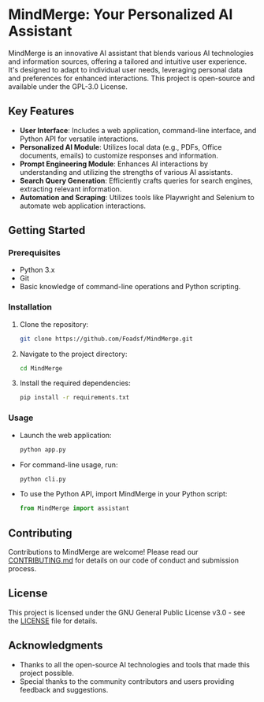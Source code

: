 # MindMerge: Your Personalized AI Assistant

MindMerge is an innovative AI assistant that blends various AI technologies and information sources, offering a tailored and intuitive user experience. It's designed to adapt to individual user needs, leveraging personal data and preferences for enhanced interactions. This project is open-source and available under the GPL-3.0 License.

## Key Features

- **User Interface**: Includes a web application, command-line interface, and Python API for versatile interactions.
- **Personalized AI Module**: Utilizes local data (e.g., PDFs, Office documents, emails) to customize responses and information.
- **Prompt Engineering Module**: Enhances AI interactions by understanding and utilizing the strengths of various AI assistants.
- **Search Query Generation**: Efficiently crafts queries for search engines, extracting relevant information.
- **Automation and Scraping**: Utilizes tools like Playwright and Selenium to automate web application interactions.

## Getting Started

### Prerequisites

- Python 3.x
- Git
- Basic knowledge of command-line operations and Python scripting.

### Installation

1. Clone the repository:
   ```sh
   git clone https://github.com/Foadsf/MindMerge.git
   ```
2. Navigate to the project directory:
   ```sh
   cd MindMerge
   ```
3. Install the required dependencies:
   ```sh
   pip install -r requirements.txt
   ```

### Usage

- Launch the web application:
  ```sh
  python app.py
  ```
- For command-line usage, run:
  ```sh
  python cli.py
  ```
- To use the Python API, import MindMerge in your Python script:
  ```python
  from MindMerge import assistant
  ```

## Contributing

Contributions to MindMerge are welcome! Please read our [CONTRIBUTING.md](CONTRIBUTING.md) for details on our code of conduct and submission process.

## License

This project is licensed under the GNU General Public License v3.0 - see the [LICENSE](LICENSE) file for details.

## Acknowledgments

- Thanks to all the open-source AI technologies and tools that made this project possible.
- Special thanks to the community contributors and users providing feedback and suggestions.
